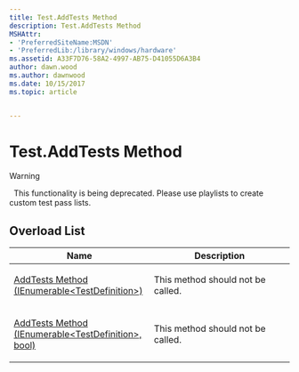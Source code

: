 ```yaml
---
title: Test.AddTests Method
description: Test.AddTests Method
MSHAttr:
- 'PreferredSiteName:MSDN'
- 'PreferredLib:/library/windows/hardware'
ms.assetid: A33F7D76-58A2-4997-AB75-D41055D6A3B4
author: dawn.wood
ms.author: dawnwood
ms.date: 10/15/2017
ms.topic: article


---
```


# Test.AddTests Method

>[!WARNING]
>  This functionality is being deprecated. Please use playlists to create custom test pass lists.

 

## <span id="Overload_List"></span><span id="overload_list"></span><span id="OVERLOAD_LIST"></span>Overload List


<table>
<colgroup>
<col width="50%" />
<col width="50%" />
</colgroup>
<thead>
<tr class="header">
<th>Name</th>
<th>Description</th>
</tr>
</thead>
<tbody>
<tr class="odd">
<td><p><a href="test-addtests-method--ienumerable-testdefinition--.md" data-raw-source="[AddTests Method (IEnumerable&amp;lt;TestDefinition&amp;gt;)](test-addtests-method--ienumerable-testdefinition--.md)">AddTests Method (IEnumerable&lt;TestDefinition&gt;)</a></p></td>
<td><p>This method should not be called.</p></td>
</tr>
<tr class="even">
<td><p><a href="test-addtests-method--ienumerable-testdefinition---bool-.md" data-raw-source="[AddTests Method (IEnumerable&amp;lt;TestDefinition&amp;gt;, bool)](test-addtests-method--ienumerable-testdefinition---bool-.md)">AddTests Method (IEnumerable&lt;TestDefinition&gt;, bool)</a></p></td>
<td><p>This method should not be called.</p></td>
</tr>
</tbody>
</table>

 

 

 






